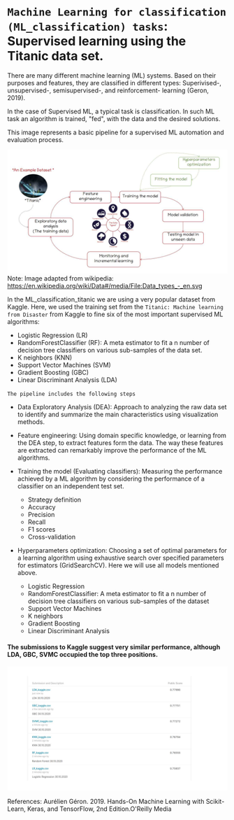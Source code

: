# `Machine Learning for classification (ML_classification) tasks`: Supervised learning using the Titanic data set.
There are many different machine learning (ML) systems. Based on their purposes and features, they are classified in different types: Superivised-, unsupervised-, semisupervised-, and reinforcement- learning (Geron, 2019).

In the case of Supervised ML, a typical task is classification. In such ML task an algorithm is trained, "fed", with the data and the desired solutions.

This image represents a  basic pipeline for a supervised ML automation and evaluation process.

![](images/Data_Types_titanic.jpg)
Note: Image adapted from wikipedia: https://en.wikipedia.org/wiki/Data#/media/File:Data_types_-_en.svg

In the ML_classification_titanic we are using a very popular dataset from Kaggle. Here, we used the training set from the `Titanic: Machine learning from Disaster` from Kaggle to fine six of the most important supervised ML algorithms:
- Logistic Regression (LR)
- RandomForestClassifier (RF): A meta estimator  to fit a n number of decision tree classifiers on various sub-samples of the data set.
- K neighbors (KNN)
- Support Vector Machines (SVM)
- Gradient Boosting (GBC)
- Linear Discriminant Analysis (LDA)

`The pipeline includes the following steps`

- Data Exploratory Analysis (DEA): Approach to analyzing the raw data set to identify and summarize the main characteristics using visualization methods.
- Feature engineering: Using domain specific knowledge, or learning from the DEA step, to extract features form the data. The way these features are extracted can remarkably improve the performance of the ML algorithms.
- Training the model (Evaluating classifiers): Measuring the performance achieved by a ML algorithm by considering the performance of a classifier on an independent test set.  
  * Strategy definition
  * Accuracy
  * Precision
  * Recall
  * F1 scores
  * Cross-validation

- Hyperparameters optimization: Choosing a set of optimal parameters for a learning algorithm using exhaustive search over specified parameters for estimators (GridSearchCV). Here we will use all models mentioned above.
  * Logistic Regression
  * RandomForestClassifier: A meta estimator  to fit a n number of decision tree classifiers on various sub-samples of the dataset
  * Support Vector Machines
  * K neighbors
  * Gradient Boosting
  * Linear Discriminant Analysis

#### The submissions to Kaggle suggest very similar performance, although LDA, GBC, SVMC occupied the top three positions.

![](images/Kaggle_Submissions.jpg)

References:
Aurélien Géron. 2019. Hands-On Machine Learning with Scikit-Learn, Keras, and TensorFlow, 2nd Edition.O'Reilly Media
